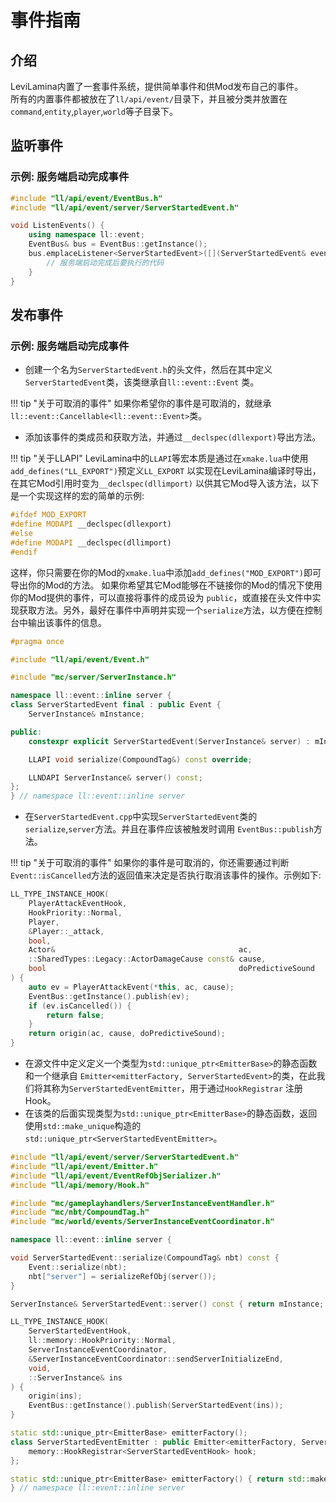 # 事件指南

## 介绍

LeviLamina内置了一套事件系统，提供简单事件和供Mod发布自己的事件。  
所有的内置事件都被放在了`ll/api/event/`目录下，并且被分类并放置在`command`,`entity`,`player`,`world`等子目录下。

## 监听事件

### 示例: 服务端启动完成事件

```cpp
#include "ll/api/event/EventBus.h"
#include "ll/api/event/server/ServerStartedEvent.h"

void ListenEvents() {
    using namespace ll::event;
    EventBus& bus = EventBus::getInstance();
    bus.emplaceListener<ServerStartedEvent>([](ServerStartedEvent& event) {
        // 服务端启动完成后要执行的代码
    }
}
```

## 发布事件

### 示例: 服务端启动完成事件

- 创建一个名为`ServerStartedEvent.h`的头文件，然后在其中定义`ServerStartedEvent`类，该类继承自`ll::event::Event`
   类。

!!! tip "关于可取消的事件"
    如果你希望你的事件是可取消的，就继承`ll::event::Cancellable<ll::event::Event>`类。

- 添加该事件的类成员和获取方法，并通过`__declspec(dllexport)`导出方法。

!!! tip "关于LLAPI"
    LeviLamina中的`LLAPI`等宏本质是通过在`xmake.lua`中使用`add_defines("LL_EXPORT")`预定义`LL_EXPORT`
    以实现在LeviLamina编译时导出，在其它Mod引用时变为`__declspec(dllimport)`
    以供其它Mod导入该方法，以下是一个实现这样的宏的简单的示例:

```cpp
#ifdef MOD_EXPORT
#define MODAPI __declspec(dllexport)
#else
#define MODAPI __declspec(dllimport)
#endif
```

这样，你只需要在你的Mod的`xmake.lua`中添加`add_defines("MOD_EXPORT")`即可导出你的Mod的方法。
如果你希望其它Mod能够在不链接你的Mod的情况下使用你的Mod提供的事件，可以直接将事件的成员设为
`public`，或直接在头文件中实现获取方法。另外，最好在事件中声明并实现一个`serialize`方法，以方便在控制台中输出该事件的信息。

```cpp
#pragma once

#include "ll/api/event/Event.h"

#include "mc/server/ServerInstance.h"

namespace ll::event::inline server {
class ServerStartedEvent final : public Event {
    ServerInstance& mInstance;

public:
    constexpr explicit ServerStartedEvent(ServerInstance& server) : mInstance(server) {}

    LLAPI void serialize(CompoundTag&) const override;

    LLNDAPI ServerInstance& server() const;
};
} // namespace ll::event::inline server
```

- 在`ServerStartedEvent.cpp`中实现`ServerStartedEvent`类的`serialize`,`server`方法。并且在事件应该被触发时调用
   `EventBus::publish`方法。

!!! tip "关于可取消的事件"
    如果你的事件是可取消的，你还需要通过判断`Event::isCancelled`方法的返回值来决定是否执行取消该事件的操作。示例如下:

```cpp
LL_TYPE_INSTANCE_HOOK(
    PlayerAttackEventHook,
    HookPriority::Normal,
    Player,
    &Player::_attack,
    bool,
    Actor&                                         ac,
    ::SharedTypes::Legacy::ActorDamageCause const& cause,
    bool                                           doPredictiveSound
) {
    auto ev = PlayerAttackEvent(*this, ac, cause);
    EventBus::getInstance().publish(ev);
    if (ev.isCancelled()) {
        return false;
    }
    return origin(ac, cause, doPredictiveSound);
}
```

- 在源文件中定义定义一个类型为`std::unique_ptr<EmitterBase>`的静态函数和一个继承自
   `Emitter<emitterFactory, ServerStartedEvent>`的类，在此我们将其称为`ServerStartedEventEmitter`，用于通过`HookRegistrar`
   注册Hook。
- 在该类的后面实现类型为`std::unique_ptr<EmitterBase>`的静态函数，返回使用`std::make_unique`构造的
   `std::unique_ptr<ServerStartedEventEmitter>`。

```cpp
#include "ll/api/event/server/ServerStartedEvent.h"
#include "ll/api/event/Emitter.h"
#include "ll/api/event/EventRefObjSerializer.h"
#include "ll/api/memory/Hook.h"

#include "mc/gameplayhandlers/ServerInstanceEventHandler.h"
#include "mc/nbt/CompoundTag.h"
#include "mc/world/events/ServerInstanceEventCoordinator.h"

namespace ll::event::inline server {

void ServerStartedEvent::serialize(CompoundTag& nbt) const {
    Event::serialize(nbt);
    nbt["server"] = serializeRefObj(server());
}

ServerInstance& ServerStartedEvent::server() const { return mInstance; }

LL_TYPE_INSTANCE_HOOK(
    ServerStartedEventHook,
    ll::memory::HookPriority::Normal,
    ServerInstanceEventCoordinator,
    &ServerInstanceEventCoordinator::sendServerInitializeEnd,
    void,
    ::ServerInstance& ins
) {
    origin(ins);
    EventBus::getInstance().publish(ServerStartedEvent(ins));
}

static std::unique_ptr<EmitterBase> emitterFactory();
class ServerStartedEventEmitter : public Emitter<emitterFactory, ServerStartedEvent> {
    memory::HookRegistrar<ServerStartedEventHook> hook;
};

static std::unique_ptr<EmitterBase> emitterFactory() { return std::make_unique<ServerStartedEventEmitter>(); }
} // namespace ll::event::inline server
```
